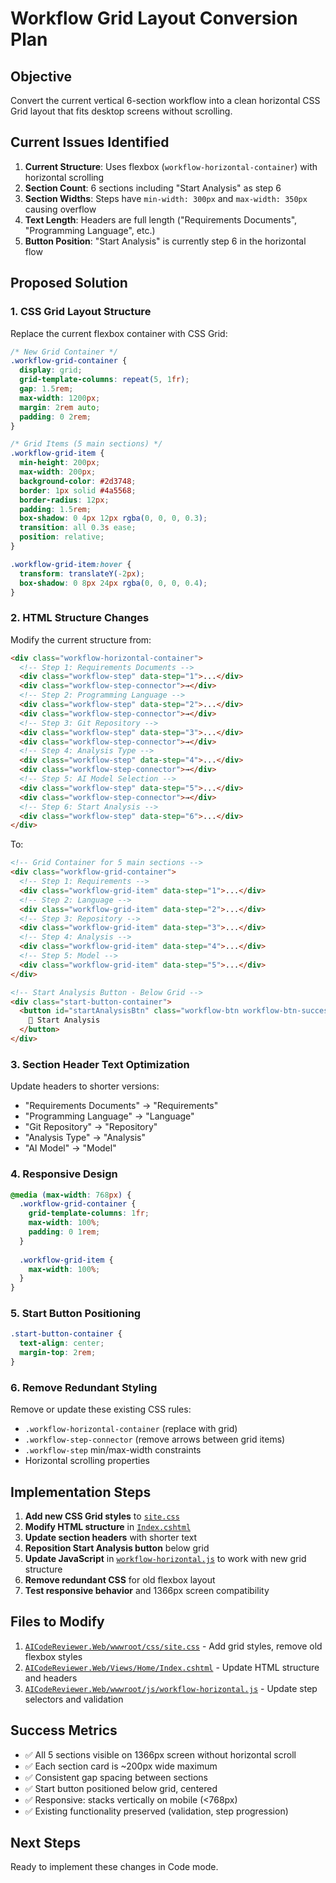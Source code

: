 # Workflow Grid Layout Conversion Plan

## Objective
Convert the current vertical 6-section workflow into a clean horizontal CSS Grid layout that fits desktop screens without scrolling.

## Current Issues Identified

1. **Current Structure**: Uses flexbox (`workflow-horizontal-container`) with horizontal scrolling
2. **Section Count**: 6 sections including "Start Analysis" as step 6
3. **Section Widths**: Steps have `min-width: 300px` and `max-width: 350px` causing overflow
4. **Text Length**: Headers are full length ("Requirements Documents", "Programming Language", etc.)
5. **Button Position**: "Start Analysis" is currently step 6 in the horizontal flow

## Proposed Solution

### 1. CSS Grid Layout Structure
Replace the current flexbox container with CSS Grid:

```css
/* New Grid Container */
.workflow-grid-container {
  display: grid;
  grid-template-columns: repeat(5, 1fr);
  gap: 1.5rem;
  max-width: 1200px;
  margin: 2rem auto;
  padding: 0 2rem;
}

/* Grid Items (5 main sections) */
.workflow-grid-item {
  min-height: 200px;
  max-width: 200px;
  background-color: #2d3748;
  border: 1px solid #4a5568;
  border-radius: 12px;
  padding: 1.5rem;
  box-shadow: 0 4px 12px rgba(0, 0, 0, 0.3);
  transition: all 0.3s ease;
  position: relative;
}

.workflow-grid-item:hover {
  transform: translateY(-2px);
  box-shadow: 0 8px 24px rgba(0, 0, 0, 0.4);
}
```

### 2. HTML Structure Changes
Modify the current structure from:
```html
<div class="workflow-horizontal-container">
  <!-- Step 1: Requirements Documents -->
  <div class="workflow-step" data-step="1">...</div>
  <div class="workflow-step-connector">→</div>
  <!-- Step 2: Programming Language -->
  <div class="workflow-step" data-step="2">...</div>
  <div class="workflow-step-connector">→</div>
  <!-- Step 3: Git Repository -->
  <div class="workflow-step" data-step="3">...</div>
  <div class="workflow-step-connector">→</div>
  <!-- Step 4: Analysis Type -->
  <div class="workflow-step" data-step="4">...</div>
  <div class="workflow-step-connector">→</div>
  <!-- Step 5: AI Model Selection -->
  <div class="workflow-step" data-step="5">...</div>
  <div class="workflow-step-connector">→</div>
  <!-- Step 6: Start Analysis -->
  <div class="workflow-step" data-step="6">...</div>
</div>
```

To:
```html
<!-- Grid Container for 5 main sections -->
<div class="workflow-grid-container">
  <!-- Step 1: Requirements -->
  <div class="workflow-grid-item" data-step="1">...</div>
  <!-- Step 2: Language -->
  <div class="workflow-grid-item" data-step="2">...</div>
  <!-- Step 3: Repository -->
  <div class="workflow-grid-item" data-step="3">...</div>
  <!-- Step 4: Analysis -->
  <div class="workflow-grid-item" data-step="4">...</div>
  <!-- Step 5: Model -->
  <div class="workflow-grid-item" data-step="5">...</div>
</div>

<!-- Start Analysis Button - Below Grid -->
<div class="start-button-container">
  <button id="startAnalysisBtn" class="workflow-btn workflow-btn-success workflow-btn-lg" onclick="startAnalysisFromWorkflow()">
    🚀 Start Analysis
  </button>
</div>
```

### 3. Section Header Text Optimization
Update headers to shorter versions:
- "Requirements Documents" → "Requirements"
- "Programming Language" → "Language" 
- "Git Repository" → "Repository"
- "Analysis Type" → "Analysis"
- "AI Model" → "Model"

### 4. Responsive Design
```css
@media (max-width: 768px) {
  .workflow-grid-container {
    grid-template-columns: 1fr;
    max-width: 100%;
    padding: 0 1rem;
  }
  
  .workflow-grid-item {
    max-width: 100%;
  }
}
```

### 5. Start Button Positioning
```css
.start-button-container {
  text-align: center;
  margin-top: 2rem;
}
```

### 6. Remove Redundant Styling
Remove or update these existing CSS rules:
- `.workflow-horizontal-container` (replace with grid)
- `.workflow-step-connector` (remove arrows between grid items)
- `.workflow-step` min/max-width constraints
- Horizontal scrolling properties

## Implementation Steps

1. **Add new CSS Grid styles** to [`site.css`](AICodeReviewer.Web/wwwroot/css/site.css:1284)
2. **Modify HTML structure** in [`Index.cshtml`](AICodeReviewer.Web/Views/Home/Index.cshtml:47)
3. **Update section headers** with shorter text
4. **Reposition Start Analysis button** below grid
5. **Update JavaScript** in [`workflow-horizontal.js`](AICodeReviewer.Web/wwwroot/js/workflow-horizontal.js:1) to work with new grid structure
6. **Remove redundant CSS** for old flexbox layout
7. **Test responsive behavior** and 1366px screen compatibility

## Files to Modify

1. [`AICodeReviewer.Web/wwwroot/css/site.css`](AICodeReviewer.Web/wwwroot/css/site.css:1) - Add grid styles, remove old flexbox styles
2. [`AICodeReviewer.Web/Views/Home/Index.cshtml`](AICodeReviewer.Web/Views/Home/Index.cshtml:1) - Update HTML structure and headers
3. [`AICodeReviewer.Web/wwwroot/js/workflow-horizontal.js`](AICodeReviewer.Web/wwwroot/js/workflow-horizontal.js:1) - Update step selectors and validation

## Success Metrics

- ✅ All 5 sections visible on 1366px screen without horizontal scroll
- ✅ Each section card is ~200px wide maximum  
- ✅ Consistent gap spacing between sections
- ✅ Start button positioned below grid, centered
- ✅ Responsive: stacks vertically on mobile (<768px)
- ✅ Existing functionality preserved (validation, step progression)

## Next Steps

Ready to implement these changes in Code mode.